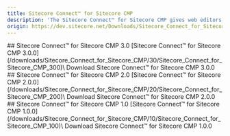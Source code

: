 ```yaml
---
title: Sitecore Connect™ for Sitecore CMP
description: 'The Sitecore Connect™ for Sitecore CMP gives web editors, content/digital marketers the ability to work with content created in Sitecore Content Hub. Content is automatically created and updated when changes are made in Sitecore Content Hub.'
origin: https://dev.sitecore.net/Downloads/Sitecore_Connect_for_Sitecore_CMP.aspx
---
```


<Card variant='outlineRaised' px={0} mb={8}>
<CardHeader>
## Sitecore Connect™ for Sitecore CMP 3.0
</CardHeader>
<CardBody>
[Sitecore Connect™ for Sitecore CMP 3.0.0](/downloads/Sitecore_Connect_for_Sitecore_CMP/30/Sitecore_Connect_for_Sitecore_CMP_300)\
Download Sitecore Connect™ for Sitecore CMP 3.0.0


</CardBody>          
</Card>
<Card variant='outlineRaised' px={0} mb={8}>
<CardHeader>
## Sitecore Connect™ for Sitecore CMP 2.0
</CardHeader>
<CardBody>
[Sitecore Connect™ for Sitecore CMP 2.0.0](/downloads/Sitecore_Connect_for_Sitecore_CMP/20/Sitecore_Connect_for_Sitecore_CMP_200)\
Download Sitecore Connect™ for Sitecore CMP 2.0.0


</CardBody>          
</Card>
<Card variant='outlineRaised' px={0} mb={8}>
<CardHeader>
## Sitecore Connect™ for Sitecore CMP 1.0
</CardHeader>
<CardBody>
[Sitecore Connect™ for Sitecore CMP 1.0.0](/downloads/Sitecore_Connect_for_Sitecore_CMP/10/Sitecore_Connect_for_Sitecore_CMP_100)\
Download Sitecore Connect™ for Sitecore CMP 1.0.0


</CardBody>          
</Card>